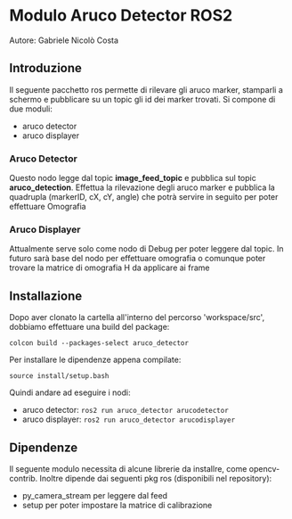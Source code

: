 # Modulo Aruco Detector ROS2
Autore: Gabriele Nicolò Costa

## Introduzione

Il seguente pacchetto ros permette di rilevare gli aruco marker, stamparli a schermo e
pubblicare su un topic gli id dei marker trovati. Si compone di due moduli: 
- aruco detector
- aruco displayer

### Aruco Detector
Questo nodo legge dal topic **image_feed_topic** e pubblica sul topic **aruco_detection**. 
Effettua la rilevazione degli aruco marker e pubblica la quadrupla (markerID, cX, cY, angle) che
potrà servire in seguito per poter effettuare Omografia

### Aruco Displayer
Attualmente serve solo come nodo di Debug per poter leggere dal topic. In futuro sarà base del nodo
per effettuare omografia o comunque poter trovare la matrice di omografia H da applicare ai frame

## Installazione
Dopo aver clonato la cartella all'interno del percorso 'workspace/src', dobbiamo effettuare una build del package:
```
colcon build --packages-select aruco_detector
```
Per installare le dipendenze appena compilate:
```
source install/setup.bash
```
Quindi andare ad eseguire i nodi:
- aruco detector: `ros2 run aruco_detector arucodetector`
- aruco displayer: `ros2 run aruco_detector arucodisplayer`

## Dipendenze
Il seguente modulo necessita di alcune librerie da installre, come opencv-contrib.
Inoltre dipende dai seguenti pkg ros (disponibili nel repository):
- py_camera_stream per leggere dal feed
- setup per poter impostare la matrice di calibrazione